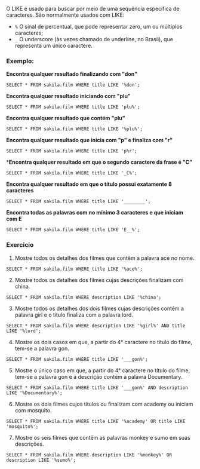 O LIKE é usado para buscar por meio de uma sequência específica de caracteres. São normalmente usados com LIKE:
- `%` O sinal de percentual, que pode representar zero, um ou múltiplos caracteres;
- `_` O underscore (às vezes chamado de underline, no Brasil), que representa um único caractere.
	
### Exemplo:

**Encontra qualquer resultado finalizando com "don"**
```
SELECT * FROM sakila.film WHERE title LIKE '%don';
```

**Encontra qualquer resultado iniciando com "plu"**
```
SELECT * FROM sakila.film WHERE title LIKE 'plu%';
```

**Encontra qualquer resultado que contém "plu"**
```
SELECT * FROM sakila.film WHERE title LIKE '%plu%';
```

**Encontra qualquer resultado que inicia com "p" e finaliza com "r"**
```
SELECT * FROM sakila.film WHERE title LIKE 'p%r';
```

***Encontra qualquer resultado em que o segundo caractere da frase é "C"**
```
SELECT * FROM sakila.film WHERE title LIKE '_C%';
```

**Encontra qualquer resultado em que o título possui exatamente 8 caracteres**
```
SELECT * FROM sakila.film WHERE title LIKE '________';
```

**Encontra todas as palavras com no mínimo 3 caracteres e que iniciam com E**
```
SELECT * FROM sakila.film WHERE title LIKE 'E__%';
```

### Exercicio
1. Mostre todos os detalhes dos filmes que contêm a palavra ace no nome.
```
SELECT * FROM sakila.film WHERE title LIKE '%ace%';
```
2. Mostre todos os detalhes dos filmes cujas descrições finalizam com china.
```
SELECT * FROM sakila.film WHERE description LIKE '%china';
```
3. Mostre todos os detalhes dos dois filmes cujas descrições contêm a palavra girl e o título finaliza com a palavra lord.
```
SELECT * FROM sakila.film WHERE description LIKE '%girl%' AND title LIKE '%lord';
```
4. Mostre os dois casos em que, a partir do 4° caractere no título do filme, tem-se a palavra gon.
```
SELECT * FROM sakila.film WHERE title LIKE '___gon%';
```
5. Mostre o único caso em que, a partir do 4° caractere no título do filme, tem-se a palavra gon e a descrição contém a palavra Documentary.
```
SELECT * FROM sakila.film WHERE title LIKE '___gon%' AND description LIKE '%Documentary%';
```
6. Mostre os dois filmes cujos títulos ou finalizam com academy ou iniciam com mosquito.
```
SELECT * FROM sakila.film WHERE title LIKE '%academy' OR title LIKE 'mosquito%';
```
7. Mostre os seis filmes que contêm as palavras monkey e sumo em suas descrições.
```
SELECT * FROM sakila.film WHERE description LIKE '%monkey%' OR description LIKE '%sumo%';
```